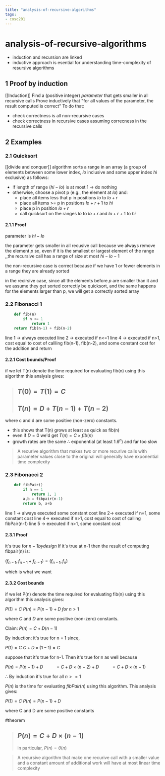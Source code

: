 ```yaml
---
title: "analysis-of-recursive-algorithms"
tags: 
- cosc201
---
```


# analysis-of-recursive-algorithms

- induction and recursion are linked
- inductive approach is esential for understanding time-complexity of resursive algorithms

## 1 Proof by induction
[[Induction]]
Find a (positive integer) _parameter_ that gets smaller in all recursive calls
Prove inductively that "for all values of the parameter, the result computed is correct"
To do that:
- check correctness is all non-recursive cases
- check correctness in recursive cases assuming correcness in the recursive calls

## 2 Examples
### 2.1 Quicksort
[[divide and conquer]] algorithm
sorts a range in an array (a group of elements between some lower index, $lo$ inclusive and some upper index $hi$ exclusive) as follows:
- If length of range $(hi - lo)$ is at most 1 -> do nothing
- otherwise, choose a pivot p (e.g., the element at $lo$) and:
	- place all items less that p in positions $lo$ to $lo +r$
	- place all items >= p in positions $lo +r+1$ to $hi$
	- place p in position $lo+r$
	- call quicksort on the ranges $lo$ to $lo + r$ and $lo+r+1$ to $hi$

#### 2.1.1 Proof
parameter is $hi - lo$

the parameter gets smaller in all recusive call because we always remove the element $p$ so, even if it is the smallest or largest element of the range ,,the recursive call has a range of size at most $hi - lo - 1$

the non-recursive case is correct because if we have 1 or fewer elements in a range they are already sorted

in the recirsive case, since all the elements before $p$ are smaller than it and we assume they get sorted correctly be quicksort, and the same happens for the elements larger than p, we will get a correctly sorted array


### 2.2 Fibonacci 1
```python
	def fib(n)
		if n <= 1
			return 1
	return fib(n-1) + fib(n-2)
```

line 1 -> always executed
line 2 -> executed if n<=1
line 4 -> executed if n>1, cost equal to cost of callling fib(n-1), fib(n-2), and some constant cost for the addition and return

#### 2.2.1 Cost bounds/Proof
if we let T(n) denote the time required for evaluating fib(n) using this algorithm this analysis gives: 

>## $T(0) = T(1) = C$
>## $T(n) = D + T(n-1) + T(n-2)$

where c and d are some positive (non-zero) constants. 

- this shows that T(n) grows at least as quick as fib(n)
- even if $D=0$ we'd get $T(n) = C \times fib(n)$
- growth rates are the same $\therefore$ exponential (at least $1.6^n$) and far too slow

> A recurive algorithm that makes two or more recurive calls with parameter values close to the original will generally have exponential time complexity

### 2.3 Fibonacci 2
```python
	def fibPair()
		if n == 1
			return 1, 1
		a,b = fibpair(n-1)
		return b, a+b
```
line 1 -> always executed some constant cost
line 2-> executed if n=1, some constant cost
line 4-> executed if n>1, cost equal to cost of calling fibPair(n-1)
line 5 -> executed if n>1, some constant cost

#### 2.3.1 Proof
it's true for $n-1 by design$
If it's true at n-1 then the result of computing fibpair(n) is:

$(f_{n-1}, f_{n-1} + f_{n-1}) = (f_{n-1}, f_n)$

which is what we want

#### 2.3.2 Cost bounds
if we let P(n) denote the time required for evaluating fib(n) using this algorithm this analysis gives: 

$P(1) = C$
$P(n) = P(n-1) + D\ for\ n>1$

where $C$ and $D$ are some positive (non-zero) constants.

 
 Claim: $P(n) = C + D(n-1)$

By induction: 
it's true for n = 1 since,

$P(1) = C$
$C+D\times(1-1)=C$
	
suppose that it's true for n-1. Then it's true for n as well because

$P(n) = P(n-1) + D$
$\ \ \ \ \ \ \ \ \ = C+D\times(n-2)+D$
$\ \ \ \ \ \ \ \ \ = C+D\times(n-1)$

$\therefore$ By induction it's true for all $n>=1$



$P(n)$ is the time for evaluating $fibPair(n)$ using this algorithm. This analysis gives:

$P(1) = C$
$P(n) = P(n-1) +D$

where C and D are some positive constants

#theorem 
> ## $P(n) = C+D\times(n-1)$
> in particular, $P(n) = \theta(n)$

> A recursive algorithm that make one recurive call with a smaller value and a constant amount of additional work will have at most linear time complexity

